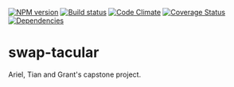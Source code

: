 [![NPM version][npm-image]][npm-url] [![Build status][travis-image]][travis-url] [![Code Climate][codeclimate-image]][codeclimate-url] [![Coverage Status][coverage-image]][coverage-url] [![Dependencies][david-image]][david-url]

swap-tacular
============
[travis-url]: http://travis-ci.org/arielspear/swap-tacular
[travis-image]: https://secure.travis-ci.org/arielspear/swap-tacular.png?branch=master
[npm-url]: https://npmjs.org/package/avn-n
[npm-image]: https://badge.fury.io/js/avn-n.png
[codeclimate-image]: https://codeclimate.com/github/arielspear/swap-tacular.png
[codeclimate-url]: https://codeclimate.com/github/arielspear/swap-tacular
[coverage-image]: https://coveralls.io/repos/arielspear/swap-tacular/badge.png
[coverage-url]: https://coveralls.io/r/arielspear/swap-tacular
[david-image]: https://david-dm.org/arielspear/swap-tacular.png?theme=shields.io
[david-url]: https://david-dm.org/arielspear/swap-tacular
[david-dev-image]: https://david-dm.org/arielspear/swap-tacular/dev-status.png?theme=shields.io
[david-dev-url]: https://david-dm.org/arielspear/swap-tacular#info=devDependencies

Ariel, Tian and Grant's capstone project. 
